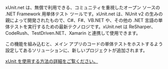 ﻿xUnit.net は、無償で利用できる、コミュニティを重視したオープン ソースの .NET Framework 用単体テスト ツールです。xUnit.net は、NUnit v2 の生みの親によって開発されたもので、C#、F#、VB.NET や、その他の .NET 言語の単体テストを実行するための最新テクノロジです。xUnit.net は ReSharper、CodeRush、TestDriven.NET、Xamarin と連携して使用できます。

この機能を組み込むと、メイン アプリのコードの単体テストをホストするよう設定してあるソリューションに、新しいプロジェクトが追加されます。

[xUnit を使用する方法の詳細をご覧ください。](https://xunit.net/)
